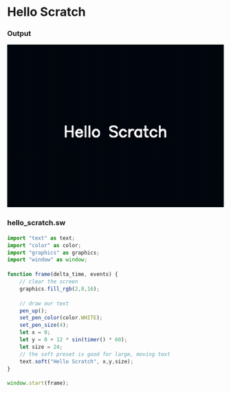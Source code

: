# Hello Scratch
### Output
![Hello World Program Player](./hello_scratch_player.gif)
### hello_scratch.sw
```js
import "text" as text;
import "color" as color;
import "graphics" as graphics;
import "window" as window;

function frame(delta_time, events) {
    // clear the screen
    graphics.fill_rgb(2,8,16);

    // draw our text
    pen_up();
    set_pen_color(color.WHITE);
    set_pen_size(4);
    let x = 0;
    let y = 0 + 12 * sin(timer() * 60);
    let size = 24;
    // the soft preset is good for large, moving text
    text.soft("Hello Scratch", x,y,size);
}

window.start(frame);
```